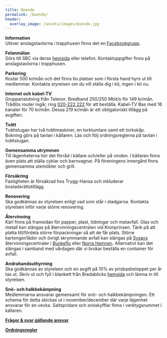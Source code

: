 ```yaml
---
title: Boende
permalink: /boende/
header:
  overlay_image: /assets/images/boende.jpg
---
```


**Information**  
Utöver anslagstavlorna i trapphusen finns det en 
<a href="https://www.facebook.com/groups/1811086178908466/" target="_blank" rel="noopener noreferrer">Facebookgrupp</a>.

**Felanmälan**  
Görs till SBC via deras <a href="http://www.sbc.se/kontakt/felanmalan/" target="_blank" rel="noopener noreferrer">hemsida</a> eller telefon. 
Kontaktuppgifter finns på anslagstavlorna i trapphusen.

**Parkering**  
Kostar 500 kr/mån och det finns tio platser som i första hand hyrs ut till medlemmar. 
Kontakta styrelsen om du vill ställa dig i kö, ingen i kö nu.

**Internet och kabel-TV**  
Gruppanslutning från Telenor. Bredband 250/250 Mbit/s för 149 kr/mån. 
Trådlös router ingår, ring <a href="tel:020222222">020-222 222</a> för att beställa. 
Kabel-TV Bas med 16 kanaler för 70 kr/mån. Dessa 219 kr/mån är ett obligatoriskt tillägg på avgiften. 

**Tvätt**  
Tvättstugan har två tvättmaskiner, en torktumlare samt ett torkskåp. 
Bokning görs på tavlan i källaren. Läs och följ ordningsreglerna på tavlan i tvättstugan.

**Gemensamma utrymmen**  
Till lägenheterna hör det förråd i källare och/eller på vinden. 
I källaren finns även plats att ställa cyklar och barnvagnar. 
På föreningens innergård finns gemensamma utemöbler och grill.

**Försäkring**  
Fastigheten är försäkrad hos Trygg-Hansa och inkluderar bostadsrättstillägg.

**Renovering**  
Ska godkännas av styrelsen enligt vad som står i stadgarna. Kontakta styrelsen inför varje större renovering.

**Återvinning**  
Kärl finns på framsidan för papper, plast, tidningar och matavfall. 
Glas och metall kan slängas på återvinningscentralen vid Kronprinsen. 
Tänk på att platta till/fördela större förpackningar så att de får plats. 
Större kartonger/lådor och övrigt skrymmande avfall kan slängas på 
<a href="https://www.sysav.se" target="_blank" rel="noopener noreferrer">Sysavs</a> återvinningscentraler i 
<a href="https://www.sysav.se/Privat/Atervinningscentraler/Bunkeflo/" target="_blank" rel="noopener noreferrer">Bunkeflo</a> 
eller <a href="https://www.sysav.se/Privat/Atervinningscentraler/malmo-norra-hamnen/" target="_blank" rel="noopener noreferrer">
Norra Hamnen</a>. Alternativt kan det slängas i samband med vårdagen där vi brukar beställa en container för avfall.

**Andrahandsuthyrning**  
Ska godkännas av styrelsen och en avgift på 10% av prisbasbeloppet per år tas ut. 
Skriv ut och fyll i blankett från Bredablicks 
<a href="https://bredablickforvaltning.se/wp-content/uploads/2018/02/Ansökan-om-uthyrning-i-andra-hand.pdf" target="_blank" rel="noopener noreferrer">hemsida</a>
 och lämna in till styrelsen.

**Snö- och halkbekämpning**  
Medlemmarna ansvarar gemensamt för snö- och halkbekämpningen. 
Ett schema för detta skickas ut i november/december där varje lägenhet ansvarar för en vecka. 
Saltspridare och snöskyfflar finns i verktygsrummet i källaren.  

<a href="https://docs.google.com/document/d/18Sc8X8qqU4yCLwH8O1g2cb1DlrkIezoA-Falv5ODL2E" target="_blank" rel="noopener noreferrer">**Frågor & svar gällande ansvar**</a>  

<a href="https://drive.google.com/file/d/0B55WgVkHjB5Fai1zT3NXX1d2RVU/view?usp=sharing" target="_blank" rel="noopener noreferrer">**Ordningsregler**</a>  
